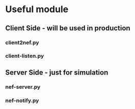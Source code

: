 # Useful module

## Client Side - will be used in production
### client2nef.py
### client-listen.py

## Server Side - just for simulation
### nef-server.py
### nef-notify.py
